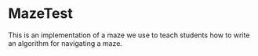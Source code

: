 # MazeTest
This is an implementation of a maze we use to teach students how to write an algorithm for navigating a maze.
